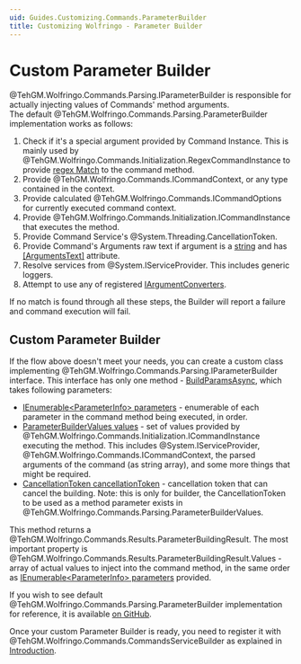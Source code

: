 ```yaml
---
uid: Guides.Customizing.Commands.ParameterBuilder
title: Customizing Wolfringo - Parameter Builder
---
```


# Custom Parameter Builder
@TehGM.Wolfringo.Commands.Parsing.IParameterBuilder is responsible for actually injecting values of Commands' method arguments.  
The default @TehGM.Wolfringo.Commands.Parsing.ParameterBuilder implementation works as follows:
1. Check if it's a special argument provided by Command Instance. This is mainly used by @TehGM.Wolfringo.Commands.Initialization.RegexCommandInstance to provide [regex Match](xref:System.Text.RegularExpressions.Match) to the command method.
2. Provide @TehGM.Wolfringo.Commands.ICommandContext, or any type contained in the context.
3. Provide calculated @TehGM.Wolfringo.Commands.ICommandOptions for currently executed command context.
4. Provide @TehGM.Wolfringo.Commands.Initialization.ICommandInstance that executes the method.
5. Provide Command Service's @System.Threading.CancellationToken.
6. Provide Command's Arguments raw text if argument is a [string](xref:System.String) and has [\[ArgumentsText\]](xref:TehGM.Wolfringo.Commands.ArgumentsTextAttribute) attribute.
7. Resolve services from @System.IServiceProvider. This includes generic loggers.
8. Attempt to use any of registered [IArgumentConverters](xref:TehGM.Wolfringo.Commands.Parsing.IArgumentConverter).

If no match is found through all these steps, the Builder will report a failure and command execution will fail.

## Custom Parameter Builder
If the flow above doesn't meet your needs, you can create a custom class implementing @TehGM.Wolfringo.Commands.Parsing.IParameterBuilder interface. This interface has only one method - [BuildParamsAsync](xref:TehGM.Wolfringo.Commands.Parsing.IParameterBuilder.BuildParamsAsync(System.Collections.Generic.IEnumerable{System.Reflection.ParameterInfo},TehGM.Wolfringo.Commands.Parsing.ParameterBuilderValues,System.Threading.CancellationToken)), which takes following parameters:
- [IEnumerable\<ParameterInfo\> parameters](xref:System.Collections.Generic.IEnumerable`1) - enumerable of each parameter in the command method being executed, in order.
- [ParameterBuilderValues values](xref:TehGM.Wolfringo.Commands.Parsing.ParameterBuilderValues) - set of values provided by @TehGM.Wolfringo.Commands.Initialization.ICommandInstance executing the method. This includes @System.IServiceProvider, @TehGM.Wolfringo.Commands.ICommandContext, the parsed arguments of the command (as string array), and some more things that might be required.
- [CancellationToken cancellationToken](xref:System.Threading.CancellationToken) - cancellation token that can cancel the building. Note: this is only for builder, the CancellationToken to be used as a method parameter exists in @TehGM.Wolfringo.Commands.Parsing.ParameterBuilderValues.

This method returns a @TehGM.Wolfringo.Commands.Results.ParameterBuildingResult. The most important property is @TehGM.Wolfringo.Commands.Results.ParameterBuildingResult.Values - array of actual values to inject into the command method, in the same order as [IEnumerable\<ParameterInfo\> parameters](xref:System.Collections.Generic.IEnumerable`1) provided.

If you wish to see default @TehGM.Wolfringo.Commands.Parsing.ParameterBuilder implementation for reference, it is available [on GitHub](https://github.com/TehGM/Wolfringo/blob/master/Wolfringo.Commands/Parsing/ParameterBuilder.cs).

Once your custom Parameter Builder is ready, you need to register it with @TehGM.Wolfringo.Commands.CommandsServiceBuilder as explained in [Introduction](xref:Guides.Customizing.Intro).